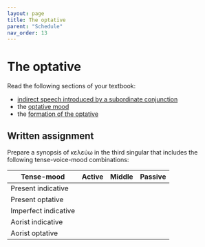 ```yaml
---
layout: page
title: The optative
parent: "Schedule"
nav_order: 13
---
```


# The optative

Read the following sections of your textbook:

- [indirect speech introduced by a subordinate conjunction](https://hellenike.github.io/textbook/topics/module4/subordinate_clause/)
- the [optative mood](https://hellenike.github.io/textbook/topics/module4/optative/)
- the [formation of the optative](https://hellenike.github.io/textbook/topics/module4/optative-formation/)


## Written assignment

Prepare a synopsis of κελεύω in the third singular that includes the following tense-voice-mood combinations:

| Tense-mood | Active | Middle | Passive |
| --- | --- | --- | --- |
| Present indicative |||
| Present optative |||
| Imperfect indicative |||
| Aorist indicative |||
| Aorist optative |||